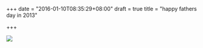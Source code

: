 +++
date = "2016-01-10T08:35:29+08:00"
draft = true
title = "happy fathers day in 2013"

+++



![](/images/happy_father_day.jpg)